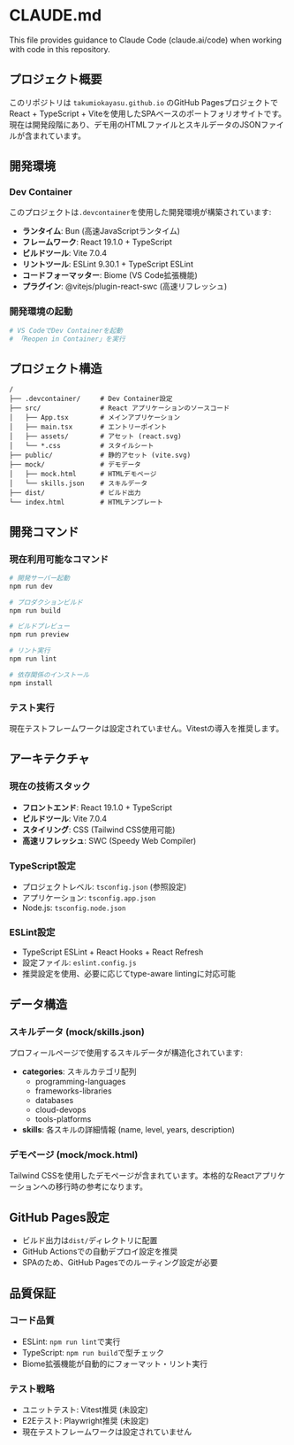 # CLAUDE.md

This file provides guidance to Claude Code (claude.ai/code) when working with code in this repository.

## プロジェクト概要

このリポジトリは `takumiokayasu.github.io` のGitHub PagesプロジェクトでReact + TypeScript + Viteを使用したSPAベースのポートフォリオサイトです。現在は開発段階にあり、デモ用のHTMLファイルとスキルデータのJSONファイルが含まれています。

## 開発環境

### Dev Container
このプロジェクトは`.devcontainer`を使用した開発環境が構築されています:
- **ランタイム**: Bun (高速JavaScriptランタイム)
- **フレームワーク**: React 19.1.0 + TypeScript
- **ビルドツール**: Vite 7.0.4
- **リントツール**: ESLint 9.30.1 + TypeScript ESLint
- **コードフォーマッター**: Biome (VS Code拡張機能)
- **プラグイン**: @vitejs/plugin-react-swc (高速リフレッシュ)

### 開発環境の起動
```bash
# VS CodeでDev Containerを起動
# 「Reopen in Container」を実行
```

## プロジェクト構造

```
/
├── .devcontainer/     # Dev Container設定
├── src/               # React アプリケーションのソースコード
│   ├── App.tsx        # メインアプリケーション
│   ├── main.tsx       # エントリーポイント
│   ├── assets/        # アセット (react.svg)
│   └── *.css          # スタイルシート
├── public/            # 静的アセット (vite.svg)
├── mock/              # デモデータ
│   ├── mock.html      # HTMLデモページ
│   └── skills.json    # スキルデータ
├── dist/              # ビルド出力
└── index.html         # HTMLテンプレート
```

## 開発コマンド

### 現在利用可能なコマンド
```bash
# 開発サーバー起動
npm run dev

# プロダクションビルド
npm run build

# ビルドプレビュー
npm run preview

# リント実行
npm run lint

# 依存関係のインストール
npm install
```

### テスト実行
現在テストフレームワークは設定されていません。Vitestの導入を推奨します。

## アーキテクチャ

### 現在の技術スタック
- **フロントエンド**: React 19.1.0 + TypeScript
- **ビルドツール**: Vite 7.0.4
- **スタイリング**: CSS (Tailwind CSS使用可能)
- **高速リフレッシュ**: SWC (Speedy Web Compiler)

### TypeScript設定
- プロジェクトレベル: `tsconfig.json` (参照設定)
- アプリケーション: `tsconfig.app.json`
- Node.js: `tsconfig.node.json`

### ESLint設定
- TypeScript ESLint + React Hooks + React Refresh
- 設定ファイル: `eslint.config.js`
- 推奨設定を使用、必要に応じてtype-aware lintingに対応可能

## データ構造

### スキルデータ (mock/skills.json)
プロフィールページで使用するスキルデータが構造化されています:
- **categories**: スキルカテゴリ配列
  - programming-languages
  - frameworks-libraries
  - databases
  - cloud-devops
  - tools-platforms
- **skills**: 各スキルの詳細情報 (name, level, years, description)

### デモページ (mock/mock.html)
Tailwind CSSを使用したデモページが含まれています。本格的なReactアプリケーションへの移行時の参考になります。

## GitHub Pages設定

- ビルド出力は`dist/`ディレクトリに配置
- GitHub Actionsでの自動デプロイ設定を推奨
- SPAのため、GitHub Pagesでのルーティング設定が必要

## 品質保証

### コード品質
- ESLint: `npm run lint`で実行
- TypeScript: `npm run build`で型チェック
- Biome拡張機能が自動的にフォーマット・リント実行

### テスト戦略
- ユニットテスト: Vitest推奨 (未設定)
- E2Eテスト: Playwright推奨 (未設定)
- 現在テストフレームワークは設定されていません